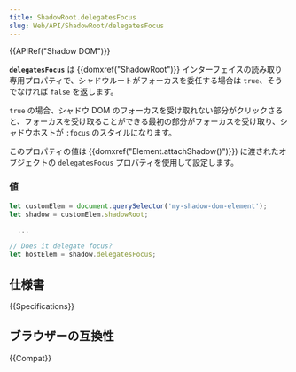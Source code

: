 ```yaml
---
title: ShadowRoot.delegatesFocus
slug: Web/API/ShadowRoot/delegatesFocus
---
```


{{APIRef("Shadow DOM")}}

**`delegatesFocus`** は {{domxref("ShadowRoot")}} インターフェイスの読み取り専用プロパティで、シャドウルートがフォーカスを委任する場合は `true`、そうでなければ `false` を返します。

`true` の場合、シャドウ DOM のフォーカスを受け取れない部分がクリックさると、フォーカスを受け取ることができる最初の部分がフォーカスを受け取り、シャドウホストが `:focus` のスタイルになります。

このプロパティの値は {{domxref("Element.attachShadow()")}}) に渡されたオブジェクトの `delegatesFocus` プロパティを使用して設定します。

### 値

```js
let customElem = document.querySelector('my-shadow-dom-element');
let shadow = customElem.shadowRoot;

  ...

// Does it delegate focus?
let hostElem = shadow.delegatesFocus;
```

## 仕様書

{{Specifications}}

## ブラウザーの互換性

{{Compat}}
